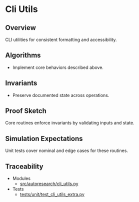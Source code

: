 # Cli Utils

## Overview

CLI utilities for consistent formatting and accessibility.

## Algorithms

- Implement core behaviors described above.

## Invariants

- Preserve documented state across operations.

## Proof Sketch

Core routines enforce invariants by validating inputs and state.

## Simulation Expectations

Unit tests cover nominal and edge cases for these routines.

## Traceability


- Modules
  - [src/autoresearch/cli_utils.py][m1]
- Tests
  - [tests/unit/test_cli_utils_extra.py][t1]

[m1]: ../../src/autoresearch/cli_utils.py
[t1]: ../../tests/unit/test_cli_utils_extra.py
